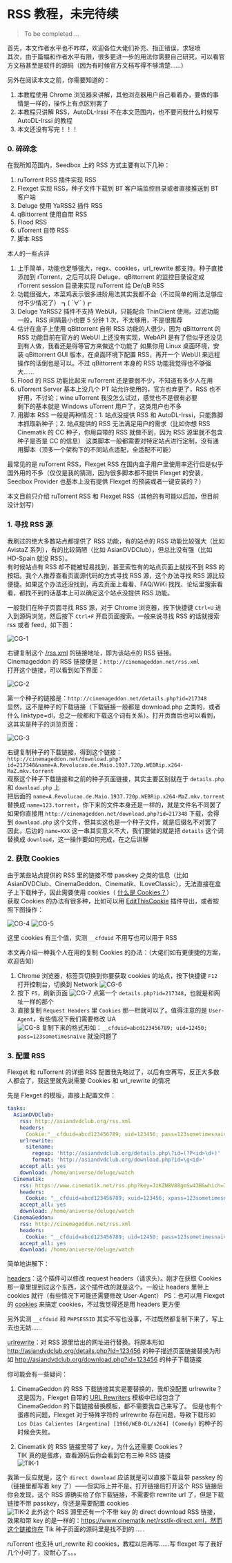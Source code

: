 # RSS 教程，未完待续
> To be completed ...

首先，本文作者水平也不咋样，欢迎各位大佬们补充、指正错误，求轻喷  
其次，由于篇幅和作者水平有限，很多更进一步的用法你需要自己研究，可以看官方文档甚至是软件的源码（因为有时候官方文档写得不够清楚……）  

另外在阅读本文之前，你需要知道的：
1. 本教程使用 Chrome 浏览器来讲解，其他浏览器用户自己看着办，要做的事情是一样的，操作上有点区别罢了
2. 本教程只讲解 RSS，AutoDL-Irssi 不在本文范围内，也不要问我什么时候写 AutoDL-Irssi 的教程
3. 本文还没有写完！！！

### 0. 碎碎念

在我所知范围内，Seedbox 上的 RSS 方式主要有以下几种：
1. ruTorrent RSS 插件实现 RSS
2. Flexget 实现 RSS，种子文件下载到 BT 客户端监控目录或者直接推送到 BT 客户端
3. Deluge 使用 YaRSS2 插件 RSS
4. qBittorrent 使用自带 RSS
5. Flood RSS
6. uTorrent 自带 RSS
7. 脚本 RSS

本人的一些点评
1. 上手简单，功能也足够强大，regx、cookies，url_rewrite 都支持。种子直接添加到 rTorrent，之后可以将 Deluge、qBittorrent 的监控目录设定成 rTorrent session 目录来实现 ruTorrent 给 De/qB RSS
2. 功能很强大，本菜鸡表示很多进阶用法其实我都不会（不过简单的用法足够应付不少情况了）  ┓( ´∀\` )┏  
3. Deluge YaRSS2 插件不支持 WebUI，只能配合 ThinClient 使用。过滤功能一般，RSS 间隔最小也要 5 分钟 1 次，不太够用，不是很推荐
4. 估计在盒子上使用 qBittorrent 自带 RSS 功能的人很少，因为 qBittorrent 的 RSS 功能目前在官方的 WebUI 上还没有实现，WebAPI 是有了但似乎还没见到有人做，我看还是得等官方来做这个功能了
如果你用 Linux 桌面环境，安装 qBittorrent GUI 版本，在桌面环境下配置 RSS，再开一个 WebUI 来远程操作的话倒也是可以。不过 qBittorrent 本身的 RSS 功能我觉得也不够强大……
5. Flood 的 RSS 功能比起来 ruTorrent 还是要弱不少，不知道有多少人在用
6. uTorrent Server 基本上没几个 PT 站允许使用的，官方也弃更了，RSS 也不好用，不讨论；wine uTorrent 我没怎么试过，感觉也不是很有必要  
剩下的基本就是 Windows uTorrent 用户了，这类用户也不多  
7. 用脚本 RSS 一般是两种情况：1. 站点没提供 RSS 和 AutoDL-Irssi，只能靠脚本抓取新种子；2. 站点提供的 RSS 无法满足用户的需求（比如你想 RSS Cinematik 的 CC 种子，你用自带的 RSS 就做不到，因为 RSS 源里就不包含种子是否是 CC 的信息）
这类脚本一般都需要对特定站点进行定制，没有通用脚本（顶多一个架构下的不同站点适配，全适配不可能）  

最常见的是 ruTorrent RSS，Flexget RSS 在国内盒子用户里使用率还行但是似乎国外用的不多（仅仅是我的猜测，因为很多脚本都不提供 Flexget 的安装，Seedbox Provider 也基本上没有提供 Flexget 的预装或者一键安装的？）  

本文目前只介绍 ruTorrent RSS 和 Flexget RSS（其他的有可能以后加，但目前没计划写）  

### 1. 寻找 RSS 源

我刷过的绝大多数站点都提供了 RSS 功能，有的站点的 RSS 功能比较强大（比如 AvistaZ 系列），有的比较简陋（比如 AsianDVDClub），但总比没有强（比如 HD-Spain 就没 RSS）。  
有时候站点有 RSS 却不能被轻易找到，甚至索性有的站点页面上就找不到 RSS 的按钮。我个人推荐查看页面源代码的方式寻找 RSS 源，这个办法寻找 RSS 源比较便捷。如果这个办法还没找到，再去页面上看看、FAQ/WiKi 找找、论坛里搜索看看，都找不到的话基本上可以确定这个站点没提供 RSS 功能。  

一般我们在种子页面寻找 RSS 源，对于 Chrome 浏览器，按下快捷键 `Ctrl+U` 进入到源码浏览，然后按下 `Ctrl+F` 开启页面搜索。一般来说寻找 RSS 的话就搜索 rss 或者 feed，如下图：  

![CG-1](https://github.com/Aniverse/WiKi/raw/master/Images/RSS/How.to.RSS-CG-1.png)

右键复制这个 <u>/rss.xml</u> 的链接地址，即为该站点的 RSS 链接。  
Cinemageddon 的 RSS 链接便是：`http://cinemageddon.net/rss.xml`  
打开这个链接，可以看到如下界面：

![CG-2](https://github.com/Aniverse/WiKi/raw/master/Images/RSS/How.to.RSS-CG-2.png)

第一个种子的链接是：`http://cinemageddon.net/details.php?id=217348`  
显然，这不是种子的下载链接（下载链接一般都是 download.php 之类的，或者什么 linktype=dl，总之一般都和下载这个词有关系）。打开页面后也可以看到，这其实是种子的浏览页面：  

![CG-3](https://github.com/Aniverse/WiKi/raw/master/Images/RSS/How.to.RSS-CG-3.png)

右键复制种子的下载链接，得到这个链接：`http://cinemageddon.net/download.php?id=217348&name=A.Revolucao.de.Maio.1937.720p.WEBRip.x264-MaZ.mkv.torrent`  
观察这个种子下载链接和之前的种子页面链接，其实主要区别就在于 `details.php` 和 `download.php` 上  
把后面的 `name=A.Revolucao.de.Maio.1937.720p.WEBRip.x264-MaZ.mkv.torrent` 替换成 `name=123.torrent`，你下来的文件本身还是一样的，就是文件名不同罢了  
如果你直接用 `http://cinemageddon.net/download.php?id=217348` 下载，会得到 `download.php` 这个文件，但其实这也是一个种子文件，就是后缀名不对罢了  
因此，后边的 `name=XXX` 这一串其实意义不大，我们要做的就是把 `details` 这个词替换成 `download`，这一操作要如何完成，在之后讲解  





### 2. 获取 Cookies

由于某些站点提供的 RSS 里的链接不带 passkey 之类的信息（比如 AsianDVDClub、CinemaGeddon、Cinematik、ILoveClassic），无法直接在盒子上下载种子，因此需要使用 cookies（ [什么是 Cookies？](https://baike.baidu.com/item/cookie/1119)）  
获取 Cookies 的办法有很多种，比如可以用 [EditThisCookie](https://chrome.google.com/webstore/detail/editthiscookie/fngmhnnpilhplaeedifhccceomclgfbg) 插件导出，或者按照下图操作：

![CG-4](https://github.com/Aniverse/WiKi/raw/master/Images/RSS/How.to.RSS-CG-4.png)
![CG-5](https://github.com/Aniverse/WiKi/raw/master/Images/RSS/How.to.RSS-CG-5.png)

这里 cookies 有三个值，实测 `__cfduid` 不用写也可以用于 RSS  

本文再介绍一种我个人在用的复制 Cookies 的办法：（大佬们如有更便捷的方案，欢迎告知）
1. Chrome 浏览器，标签页切换到你要获取 cookies 的站点，按下快捷键 `F12` 打开控制台，切换到 Network
![CG-6](https://github.com/Aniverse/WiKi/raw/master/Images/RSS/How.to.RSS-CG-6.png)
2. 按下 `F5`，刷新页面
![CG-7](https://github.com/Aniverse/WiKi/raw/master/Images/RSS/How.to.RSS-CG-7.png)
点第一个 `details.php?id=217348`，也就是和网址一样的那个
3. 直接复制 `Request Headers` 里 `Cookies` 那一栏就可以了。值得注意的是 `User-Agent`，有些情况下我们需要修改 UA  
![CG-8](https://github.com/Aniverse/WiKi/raw/master/Images/RSS/How.to.RSS-CG-8.png)
复制下来的格式形如：`__cfduid=abcd123456789; uid=12450; pass=123sometimesnaive` 就没问题了


### 3. 配置 RSS
Flexget 和 ruTorrent 的详细 RSS 配置我先略过了，以后有空再写，反正大多数人都会了，我这里就先说需要 Cookies 和 url_rewrite 的情况

先是 Flexget 的模板，直接上配置文件：

```YAML
tasks:
  AsianDVDClub:
    rss: http://asiandvdclub.org/rss.xml
    headers:
      Cookie:"__cfduid=abcd123456789; uid=123456; pass=123sometimesnaive; punbb_cookie=a%abcd123456789; PHPSESSID=abcd123456789"
    urlrewrite:
      sitename:
        regexp: 'http://asiandvdclub.org/details.php\?id=(?P<id>\d+)'
        format: 'http://asiandvdclub.org/download.php?id=\g<id>'
    accept_all: yes
    download: /home/aniverse/deluge/watch
  Cinematik:
    rss: https://www.cinematik.net/rss.php?key=JzKZN8V88gmSw43B&which=3
    headers:
      Cookie: "__cfduid=abcd123456789; xuid=123456; xpass=123sometimesnaive; PHPSESSID=abcd123456789"
    accept_all: yes
    download: /home/aniverse/deluge/watch
  CinemaGeddon:
    rss: http://cinemageddon.net/rss.xml
    headers:
      Cookie: "__cfduid=abcd123456789; uid=12450; pass=123sometimesnaive"
    accept_all: yes
    download: /home/aniverse/deluge/watch
```

简单地讲解下：

[headers](https://flexget.com/Plugins/headers)：这个插件可以修改 request headers（请求头）。刚才在获取 Cookies 那一章里提到过这个东西，这个插件改的就是这个。一般让 headers 里带上 cookies 就行（有些情况下可能还需要修改 User-Agent）
PS：也可以用 Flexget 的 [cookies](https://flexget.com/Plugins/cookies) 来搞定 cookies，不过我觉得还是用 headers 更方便

另外实测 `__cfduid` 和 `PHPSESSID` 其实不写也没事，不过既然都复制下来了，写上去也无妨……

[urlrewrite](https://flexget.com/Plugins/urlrewrite)：对 RSS 源里给出的网址进行替换。将原本形如 http://asiandvdclub.org/details.php?id=123456 的种子描述页面链接替换为形如 http://asiandvdclub.org/download.php?id=123456 的种子下载链接

你可能会有一些疑问：
1. CinemaGeddon 的 RSS 下载链接其实是要替换的，我却没配置 urlrewrite？  
这是因为，Flexget 自带的 [URL Rewriters](https://flexget.com/URLRewriters) 模板中已经包含了 CinemaGeddon 的下载链接替换模板，都不需要我自己来写了。
但是也有个蛋疼的问题，Flexget 对于特殊字符的 urlrewrite 存在问题，导致下载形如 `Los Días Calientes [Argentina] [1966/WEB-DL/x264] (Comedy)` 的种子的时候会失败。

2. Cinematik 的 RSS 链接里带了 key，为什么还需要 Cookies？  
TIK 真的是蛋疼，查看源码后你会看到它有三种 RSS 链接  
![TIK-1](https://github.com/Aniverse/WiKi/raw/master/Images/RSS/How.to.RSS-TIK-1.png)

我第一反应就是，这个 `direct download` 应该就是可以直接下载且带 passkey 的（链接里都写着 key 了）——但实际上并不是。打开链接后打开这个 RSS 链接后你会发现，这个 RSS 源确实给了你下载链接，不需要你 rewrite url 了，但是下载链接不带 passkey，你还是需要配置 cookies  
![TIK-2](https://github.com/Aniverse/WiKi/raw/master/Images/RSS/How.to.RSS-TIK-2.png)
此外这个 RSS 源里还有一个不带 key 的 direct download RSS 链接，效果和带 key 的是一样的：https://www.cinematik.net/rsstik-direct.xml，然而这个链接你在 Tik 种子页面的源码里是找不到的……  







ruTorrent 也支持 url_rewrite 和 cookies，教程以后再写……写 flexget 写了我好几个小时了，没耐心了。。。





